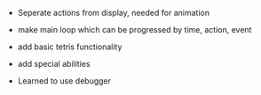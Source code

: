 * Seperate actions from display, needed for animation
* make main loop which can be progressed by time, action, event
* add basic tetris functionality
* add special abilities



* Learned to use debugger

